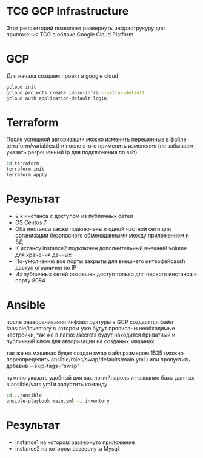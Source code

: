 # TCG GCP Infrastructure
Этот репозиторий позволяет развернуть инфраструкуру для приложения TCG в облаке Google Cloud Platform
# GCP
Для начала создаем проект в google cloud 

```bash
gcloud init 
gcloud projects create imhio-infra --set-as-default
gcloud auth application-default login
```


# Terraform
После успешной авторизации можно изменить переменные в файле terraform/variables.tf и после этого применить изменения (не забываем указать разрешенный ip для подключения по ssh)
```bash
cd terraform
terraform init
terraform apply
```
# Результат

- 2 x инстанса с доступом из публичных сетей 
- OS Centos 7
- Оба инстанса также подключены к одной частной сети для 
организации безопасного обменаданными между приложением 
и БД 
- К истансу  instance2 подключен дополнительный внешний 
volume  для хранения данных 
- По-умолчанию все порты закрыты для внешнего интерфейсаssh доступ ограничен по IP 
- Из публичных сетей разрешен доступ только для первого инстанса к порту 8084  

# Ansible
после разворачивания инфраструктуры в GCP создасттся файл
 /ansible/inventory в котором уже будут прописаны 
 необходимые настройки, так  же в папке /secrets будут 
 находится приватный и публичный ключ для авторизации 
 на созданых машинах.
 
 так же на машинах будет создан swap файл размером 1535 (можно переопределить  ansible/roles/swap/defaults/main.yml
) или пропустить добавив --skip-tags="swap"
 
 нужнно указать удобный для вас логин\пароль и название базы данных в ansible/vars.yml
 и запустить команду
 
 
```bash
cd ../ansible
ansible-playbook main.yml -i inventory
```
# Результат
- instance1 на котором развернуто приложение 
- instance2 на котором развернута Mysql

